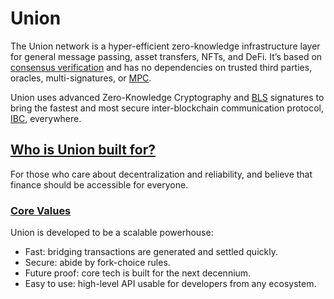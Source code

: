 Union
=====

The Union network is a hyper-efficient zero-knowledge infrastructure layer for general message passing, asset transfers, NFTs, and DeFi. It’s based on [consensus verification](/concepts/consensus-verification) and has no dependencies on trusted third parties, oracles, multi-signatures, or [MPC](https://en.wikipedia.org/wiki/Secure_multi-party_computation).

Union uses advanced Zero-Knowledge Cryptography and [BLS](/concepts/bls-signatures) signatures to bring the fastest and most secure inter-blockchain communication protocol, [IBC](/concepts/ibc), everywhere.

[Who is Union built for?](#who-is-union-built-for)
--------------------------------------------------

For those who care about decentralization and reliability, and believe that finance should be accessible for everyone.

### [Core Values](#core-values)

Union is developed to be a scalable powerhouse:

*   Fast: bridging transactions are generated and settled quickly.
*   Secure: abide by fork-choice rules.
*   Future proof: core tech is built for the next decennium.
*   Easy to use: high-level API usable for developers from any ecosystem.
